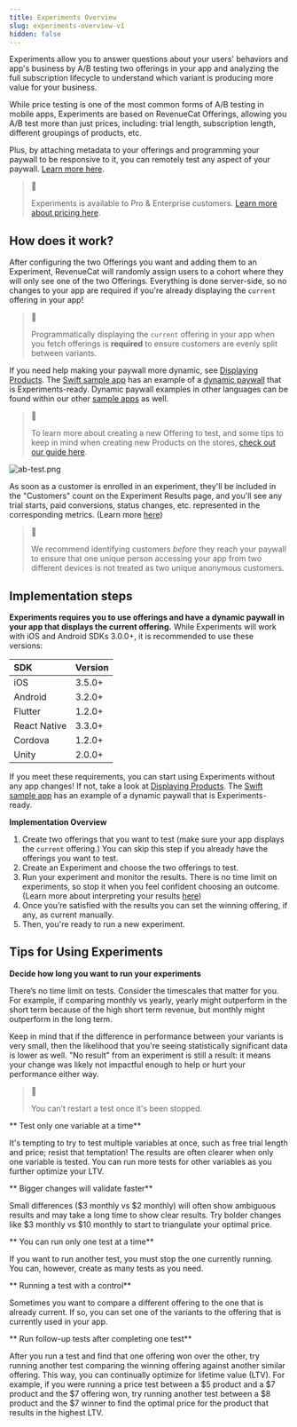 ```yaml
---
title: Experiments Overview
slug: experiments-overview-v1
hidden: false
---
```

Experiments allow you to answer questions about your users' behaviors and app's business by A/B testing two offerings in your app and analyzing the full subscription lifecycle to understand which variant is producing more value for your business.

While price testing is one of the most common forms of A/B testing in mobile apps, Experiments are based on RevenueCat Offerings, allowing you A/B test more than just prices, including: trial length, subscription length, different groupings of products, etc.

Plus, by attaching metadata to your offerings and programming your paywall to be responsive to it, you can remotely test any aspect of your paywall. [Learn more here](https://www.revenuecat.com/docs/offering-metadata).

> 📘 
> 
> Experiments is available to Pro & Enterprise customers. [Learn more about pricing here](https://www.revenuecat.com/pricing/).

## How does it work?

After configuring the two Offerings you want and adding them to an Experiment, RevenueCat will randomly assign users to a cohort where they will only see one of the two Offerings. Everything is done server-side, so no changes to your app are required if you're already displaying the `current` offering in your app! 

> 🚧 
> 
> Programmatically displaying the `current` offering in your app when you fetch offerings is **required** to ensure customers are evenly split between variants.

If you need help making your paywall more dynamic, see [Displaying Products](doc:displaying-products). The [Swift sample app](https://github.com/RevenueCat/purchases-ios/tree/main/Examples) has an example of a [dynamic paywall](https://github.com/RevenueCat/purchases-ios/blob/main/Examples/MagicWeather/MagicWeather/Sources/Controllers/PaywallViewController.swift) that is Experiments-ready. Dynamic paywall examples in other languages can be found within our other [sample apps](https://www.revenuecat.com/docs/sample-apps) as well.

> 📘 
> 
> To learn more about creating a new Offering to test, and some tips to keep in mind when creating new Products on the stores, [check out our guide here](doc:creating-offerings-to-test).

![](https://files.readme.io/34bba5f-ab-test.png "ab-test.png")

As soon as a customer is enrolled in an experiment, they'll be included in the "Customers" count on the Experiment Results page, and you'll see any trial starts, paid conversions, status changes, etc. represented in the corresponding metrics. (Learn more [here](doc:experiments-results-v1))

> 📘 
> 
> We recommend identifying customers _before_ they reach your paywall to ensure that one unique person accessing your app from two different devices is not treated as two unique anonymous customers.

## Implementation steps

**Experiments requires you to use offerings and have a dynamic paywall in your app that displays the current offering.** While Experiments will work with iOS and Android SDKs 3.0.0+, it is recommended to use these versions:

| SDK          | Version |
| :----------- | :------ |
| iOS          | 3.5.0+  |
| Android      | 3.2.0+  |
| Flutter      | 1.2.0+  |
| React Native | 3.3.0+  |
| Cordova      | 1.2.0+  |
| Unity        | 2.0.0+  |

If you meet these requirements, you can start using Experiments without any app changes! If not, take a look at [Displaying Products](doc:displaying-products). The [Swift sample app](https://github.com/RevenueCat/purchases-ios/tree/master/Examples/SwiftExample) has an example of a dynamic paywall that is Experiments-ready.

**Implementation Overview**

1. Create two offerings that you want to test (make sure your app displays the `current` offering.) You can skip this step if you already have the offerings you want to test.
2. Create an Experiment and choose the two offerings to test.
3. Run your experiment and monitor the results. There is no time limit on experiments, so stop it when you feel confident choosing an outcome. (Learn more about interpreting your results [here](doc:experiments-results-v1))
4. Once you’re satisfied with the results you can set the winning offering, if any, as current manually.
5. Then, you're ready to run a new experiment.

## Tips for Using Experiments

**Decide how long you want to run your experiments**

There’s no time limit on tests. Consider the timescales that matter for you. For example, if comparing monthly vs yearly, yearly might outperform in the short term because of the high short term revenue, but monthly might outperform in the long term.

Keep in mind that if the difference in performance between your variants is very small, then the likelihood that you're seeing statistically significant data is lower as well. "No result" from an experiment is still a result: it means your change was likely not impactful enough to help or hurt your performance either way.

> 📘 
> 
> You can’t restart a test once it's been stopped.

** Test only one variable at a time**

It's tempting to try to test multiple variables at once, such as free trial length and price; resist that temptation! The results are often clearer when only one variable is tested. You can run more tests for other variables as you further optimize your LTV.

** Bigger changes will validate faster**

Small differences ($3 monthly vs $2 monthly) will often show ambiguous results and may take a long time to show clear results. Try bolder changes like $3 monthly vs $10 monthly to start to triangulate your optimal price.

** You can run only one test at a time**

If you want to run another test, you must stop the one currently running. You can, however, create as many tests as you need.

** Running a test with a control**

Sometimes you want to compare a different offering to the one that is already current. If so, you can set one of the variants to the offering that is currently used in your app.

** Run follow-up tests after completing one test**

After you run a test and find that one offering won over the other, try running another test comparing the winning offering against another similar offering. This way, you can continually optimize for lifetime value (LTV). For example, if you were running a price test between a $5 product and a $7 product and the $7 offering won, try running another test between a $8 product and the $7 winner to find the optimal price for the product that results in the highest LTV.